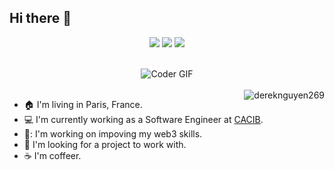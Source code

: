 ## Hi there 👋

<p align="center">
	<a target="_blank" href="https://github.com/0xAntho"><img src="https://img.shields.io/badge/-Github-171515?style=for-the-badge&logo=Github&logoColor=black"></img></a>
	<a target="_blank" href="https://x.com/0xAntho94"><img src="https://img.shields.io/badge/-Twitter-44bbfa?style=for-the-badge&logo=X&logoColor=black"></img></a>
	<a target="_blank" href="https://t.me/thlJr"><img src="https://img.shields.io/badge/-Telegram-0088cc?style=for-the-badge&logo=Telegram&logoColor=black"></img></a>
</p>

<br>
<div align='center'>
	<img src="https://i.giphy.com/media/v1.Y2lkPTc5MGI3NjExc2htdWUydXBobG1ndTRtdHN4b2owbHhzYW5qZjVucTYyY250NWZ4biZlcD12MV9pbnRlcm5hbF9naWZfYnlfaWQmY3Q9Zw/tHIRLHtNwxpjIFqPdV/giphy.gif" alt="Coder GIF">
</div>

<br>

<img src="https://github-readme-stats.vercel.app/api?username=0xAntho&show_icons=true&theme=transparent" alt="dereknguyen269" align="right" />


- :house: I'm living in Paris, France.
- :computer: I'm currently working as a Software Engineer at [CACIB](https://www.ca-cib.com/en).
- 🌱: I'm working on impoving my web3 skills.
- 🎯 I'm looking for a project to work with.
- :coffee: I'm coffeer.
